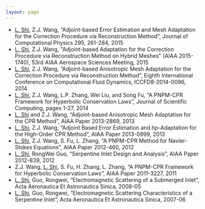 ```yaml
---
layout: page
---
```

* <u>L. Shi</u>, Z.J. Wang, “Adjoint-based Error Estimation and Mesh Adaptation for the Correction Procedure via Reconstruction Method”, Journal of Computational Physics 295, 261-284, 2015
* <u>L. Shi</u>, Z.J. Wang, "Adjoint-based Adaptation for the Correction Procedure via Reconstruction Method on Hybrid Meshes" (AIAA 2015-1740), 53rd AIAA Aerospace Sciences Meeting, 2015
* <u>L. Shi</u>, Z.J. Wang, “Adjoint-based Anisotropic Mesh Adaptation for the Correction Procedure via Reconstruction Method”, Eighth International Conference on Computational Fluid Dynamics,  ICCFD8-2014-0096, 2014
* <u>L. Shi</u>, Z.J. Wang, L.P. Zhang, Wei Liu, and Song Fu, “A PNPM-CPR Framework for Hyperbolic Conservation Laws”, Journal of Scientific Computing, pages 1-27, 2014
* <u>L. Shi</u> and Z.J. Wang, “Adjoint-based Anisotropic Mesh Adaptation for the CPR Method”, AIAA Paper 2013-2869, 2013
* <u>L. Shi</u>, Z.J. Wang, “Adjoint Based Error Estimation and hp-Adaptation for the High-Order CPR Method”, AIAA Paper 2013-0999, 2013
* <u>L. Shi</u>, Z.J. Wang, S. Fu, L. Zhang, “A PNPM-CPR Method for Navier-Stokes Equations”, AIAA Paper 2012-460, 2012
* <u>L. Shi</u>, RongWei Guo, “Serpentine Inlet Design and Analysis”, AIAA Paper 2012-839, 2012
* Z.J. Wang, <u>L. Shi</u>, S. Fu, H. Zhang, L. Zhang, “A PNPM-CPR Framework for Hyperbolic Conservation Laws”, AIAA Paper 2011-3227, 2011
* <u>L. Shi</u>, Guo, Rongwei, “Electromagnetic Scattering of a Submerged Inlet”, Acta Aeronautica Et Astronautica Sinica, 2008-05
* <u>L. Shi</u>, Guo, Rongwei, “Electromagnetic Scattering Characteristics of a Serpentine Inlet”, Acta Aeronautica Et Astronautica Sinica, 2007-06


